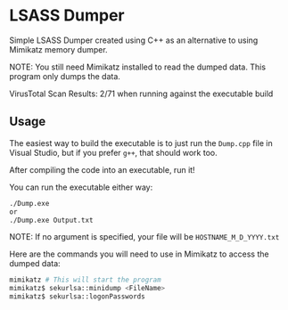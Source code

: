 # LSASS Dumper
Simple LSASS Dumper created using C++ as an alternative to using Mimikatz memory dumper.

NOTE: You still need Mimikatz installed to read the dumped data. This program only dumps the data.

VirusTotal Scan Results: 2/71 when running against the executable build

## Usage
The easiest way to build the executable is to just run the `Dump.cpp` file in Visual Studio, but if you prefer `g++`, that should work too.

After compiling the code into an executable, run it!

You can run the executable either way:
```bash
./Dump.exe
or
./Dump.exe Output.txt
```
NOTE: If no argument is specified, your file will be `HOSTNAME_M_D_YYYY.txt`

Here are the commands you will need to use in Mimikatz to access the dumped data:

```bash
mimikatz # This will start the program
mimikatz$ sekurlsa::minidump <FileName>
mimikatz$ sekurlsa::logonPasswords
```